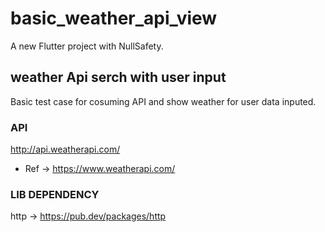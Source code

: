 # basic_weather_api_view

A new Flutter project with NullSafety.

## weather Api serch with user input

Basic test case for cosuming API and show weather for user data inputed.

### API

http://api.weatherapi.com/
- Ref -> https://www.weatherapi.com/

### LIB DEPENDENCY

http -> https://pub.dev/packages/http
